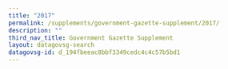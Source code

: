 ```yaml
---
title: "2017"
permalink: /supplements/government-gazette-supplement/2017/
description: ""
third_nav_title: Government Gazette Supplement
layout: datagovsg-search
datagovsg-id: d_194fbeeac8bbf3349cedc4c4c57b5bd1
---
```


